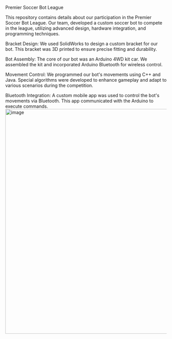 Premier Soccer Bot League

This repository contains details about our participation in the Premier Soccer Bot League. Our team, developed a custom soccer bot to compete in the league, utilizing advanced design, hardware integration, and programming techniques.

Bracket Design: We used SolidWorks to design a custom bracket for our bot. This bracket was 3D printed to ensure precise fitting and durability.

Bot Assembly: The core of our bot was an Arduino 4WD kit car. We assembled the kit and incorporated Arduino Bluetooth for wireless control.

Movement Control: We programmed our bot's movements using C++ and Java. Special algorithms were developed to enhance gameplay and adapt to various scenarios during the competition.

Bluetooth Integration: A custom mobile app was used to control the bot's movements via Bluetooth. This app communicated with the Arduino to execute commands.
<img width="700" alt="image" src="https://github.com/user-attachments/assets/3bf9ba59-99fd-422c-a4c4-115380ff78ec">
